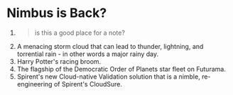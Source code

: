 # Nimbus is Back?
1. > is this a good place for a note?
   >
   > 
   >
1. A menacing storm cloud that can lead to thunder, lightning, and torrential rain - in other words a major rainy day.
2. Harry Potter's racing broom.
3. The flagship of the Democratic Order of Planets star fleet on Futurama. 
4. Spirent's new Cloud-native Validation solution that is a nimble, re-engineering of Spirent's CloudSure.
